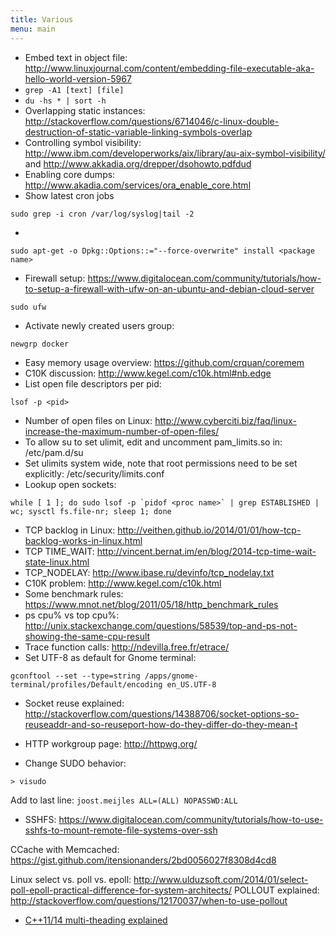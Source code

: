 ```yaml
---
title: Various
menu: main
---
```


- Embed text in object file: http://www.linuxjournal.com/content/embedding-file-executable-aka-hello-world-version-5967
- `grep -A1 [text] [file]`
- `du -hs * | sort -h`
- Overlapping static instances: http://stackoverflow.com/questions/6714046/c-linux-double-destruction-of-static-variable-linking-symbols-overlap
- Controlling symbol visibility: http://www.ibm.com/developerworks/aix/library/au-aix-symbol-visibility/ and http://www.akkadia.org/drepper/dsohowto.pdfdud
- Enabling core dumps: http://www.akadia.com/services/ora_enable_core.html
- Show latest cron jobs
```
sudo grep -i cron /var/log/syslog|tail -2
```
-
```
sudo apt-get -o Dpkg::Options::="--force-overwrite" install <package name>
```
- Firewall setup: https://www.digitalocean.com/community/tutorials/how-to-setup-a-firewall-with-ufw-on-an-ubuntu-and-debian-cloud-server
```
sudo ufw
```  
- Activate newly created users group:
```
newgrp docker
```
- Easy memory usage overview: https://github.com/crquan/coremem
- C10K discussion: http://www.kegel.com/c10k.html#nb.edge
- List open file descriptors per pid:
```
lsof -p <pid>
```
- Number of open files on Linux: http://www.cyberciti.biz/faq/linux-increase-the-maximum-number-of-open-files/
- To allow su to set ulimit, edit and uncomment pam_limits.so in: /etc/pam.d/su
- Set ulimits system wide, note that root permissions need to be set explicitly: /etc/security/limits.conf
- Lookup open sockets:
```
while [ 1 ]; do sudo lsof -p `pidof <proc name>` | grep ESTABLISHED | wc; sysctl fs.file-nr; sleep 1; done
```
- TCP backlog in Linux: http://veithen.github.io/2014/01/01/how-tcp-backlog-works-in-linux.html
- TCP TIME_WAIT: http://vincent.bernat.im/en/blog/2014-tcp-time-wait-state-linux.html
- TCP_NODELAY: http://www.ibase.ru/devinfo/tcp_nodelay.txt
- C10K problem: http://www.kegel.com/c10k.html
- Some benchmark rules: https://www.mnot.net/blog/2011/05/18/http_benchmark_rules
- ps cpu% vs top cpu%: http://unix.stackexchange.com/questions/58539/top-and-ps-not-showing-the-same-cpu-result
- Trace function calls: http://ndevilla.free.fr/etrace/
- Set UTF-8 as default for Gnome terminal:
```
gconftool --set --type=string /apps/gnome-terminal/profiles/Default/encoding en_US.UTF-8
```
- Socket reuse explained: http://stackoverflow.com/questions/14388706/socket-options-so-reuseaddr-and-so-reuseport-how-do-they-differ-do-they-mean-t
- HTTP workgroup page: http://httpwg.org/

- Change SUDO behavior:
```
> visudo
```
Add to last line:
```joost.meijles ALL=(ALL) NOPASSWD:ALL```

- SSHFS: https://www.digitalocean.com/community/tutorials/how-to-use-sshfs-to-mount-remote-file-systems-over-ssh


CCache with Memcached: https://gist.github.com/itensionanders/2bd0056027f8308d4cd8

Linux select vs. poll vs. epoll: http://www.ulduzsoft.com/2014/01/select-poll-epoll-practical-difference-for-system-architects/
POLLOUT explained: http://stackoverflow.com/questions/12170037/when-to-use-pollout

- [C++11/14 multi-theading explained](http://www.loic-yvonnet.com/articles/category/cpp/)
